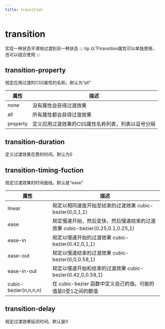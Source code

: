 ```yaml
---
title: transition
---
```


# transition
实现一种状态平滑地过渡到另一种状态
::: tip
以下transition属性可以单独使用，也可以组合使用
:::

## transition-property
规定应用过渡的CSS属性的名称。默认为“all”

| 属性      | 描述                                         |
|-----------|----------------------------------------------|
|none       |没有属性会获得过渡效果                          |
|all        |所有属性都会获得过渡效果                        |
|property   |定义应用过渡效果的CSS属性名称列表，列表以逗号分隔|

## transition-duration
定义过渡效果花费的时间。默认为0

## transition-timing-fuction
规定过渡效果的时间曲线。默认是“ease”

|属性|描述|
|---|---|
|linear|规定以相同速度开始至结束的过渡效果  cubic-bezier(0,0,1,1)|
|ease|规定慢速开始，然后变快，然后慢速结束的过渡效果 cubic-bezier(0.25,0.1,0.25,1)|
|ease-in|规定以慢速开始的过渡效果 cubic-bezier(0.42,0,1,1)|
|ease-out|规定以慢速结束的过渡效果 cubic-bezier(0,0,0.58,1)|
|ease-in-out|规定以慢速开始和结束的过渡效果 cubic-bezier(0.42,0,0.58,1)|
|cubic-bezier(n,n,n,n)|在 cubic-bezier 函数中定义自己的值。可能的值是0至1之间的数值|

## transition-delay
规定过渡效果延迟时间。默认是0
